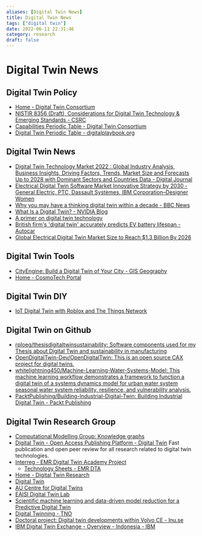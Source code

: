```yaml
---
aliases: [Digital Twin News]
title: Digital Twin News
tags: ["digital twin"]
date: 2022-06-11 22:31:46
category: research
draft: false
---
```


# Digital Twin News

## Digital Twin Policy

- [Home - Digital Twin Consortium](https://www.digitaltwinconsortium.org/)
- [NISTIR 8356 (Draft), Considerations for Digital Twin Technology & Emerging Standards - CSRC](https://csrc.nist.gov/publications/detail/nistir/8356/archive/2021-04-16)
- [Capabilities Periodic Table - Digital Twin Consortium](https://www.digitaltwinconsortium.org/initiatives/capabilities-periodic-table/)
- [Digital Twin Periodic Table - digitalplaybook.org](https://www.digitalplaybook.org/index.php?title=Digital_Twin_Periodic_Table)

## Digital Twin News

- [Digital Twin Technology Market 2022 : Global Industry Analysis, Business Insights, Driving Factors, Trends, Market Size and Forecasts Up to 2028 with Dominant Sectors and Countries Data - Digital Journal](https://www.digitaljournal.com/pr/digital-twin-technology-market-2022-global-industry-analysis-business-insights-driving-factors-trends-market-size-and-forecasts-up-to-2028-with-dominant-sectors-and-countries-data)
- [Electrical Digital Twin Software Market Innovative Strategy by 2030 - General Electric, PTC, Dassault Systèmes, IBM Corporation–Designer Women](https://www.designerwomen.co.uk/electrical-digital-twin-software-market-innovative-strategy-by-2030-general-electric-ptc-dassault-systemes-ibm-corporation/)
- [Why you may have a thinking digital twin within a decade - BBC News](https://www.bbc.com/news/business-61742884)
- [What Is a Digital Twin? - NVIDIA Blog](https://blogs.nvidia.com/blog/2021/12/14/what-is-a-digital-twin/)
- [A primer on digital twin technology](https://www.emergingtechbrew.com/stories/2021/12/03/a-primer-on-digital-twin-technology)
- [British firm's 'digital twin' accurately predicts EV battery lifespan - Autocar](https://www.autocar.co.uk/car-news/technology-news/british-firms-digital-twin-accurately-predicts-ev-battery-lifespan)
- [Global Electrical Digital Twin Market Size to Reach $1.3 Billion By 2026](https://finance.yahoo.com/news/global-electrical-digital-twin-market-143000094.html)

## Digital Twin Tools

- [CityEngine: Build a Digital Twin of Your City - GIS Geography](https://gisgeography.com/cityengine/)
- [Home - CosmoTech Portal](https://portal.cosmotech.com/)

## Digital Twin DIY

- [IoT Digital Twin with Roblox and The Things Network](https://lupyuen.github.io/articles/roblox)

## Digital Twin on Github

- [rploeg/thesisdigitaltwinsustainability: Software components used for my Thesis about Digital Twin and sustainability in manufacturing](https://github.com/rploeg/thesisdigitaltwinsustainability)
- [OpenDigitalTwin-Dev/OpenDigitalTwin: This is an open source CAX project for digital twins.](https://github.com/OpenDigitalTwin-Dev/OpenDigitalTwin)
- [whitelightning450/Machine-Learning-Water-Systems-Model: This machine learning workflow demonstrates a framework to function a digital twin of a systems dynamics model for urban water system seasonal water system reliability, resilience, and vulnerability analysis.](https://github.com/whitelightning450/Machine-Learning-Water-Systems-Model)
- [PacktPublishing/Building-Industrial-Digital-Twin: Building Industrial Digital Twin - Packt Publishing](https://github.com/PacktPublishing/Building-Industrial-Digital-Twin)

## Digital Twin Research Group

- [Computational Modelling Group: Knowledge graphs](https://como.ceb.cam.ac.uk/research/cps/)
- [Digital Twin - Open Access Publishing Platform - Digital Twin](https://digitaltwin1.org/) Fast publication and open peer review for all research related to digital twin technologies.
- [Interreg - EMR Digital Twin Academy Project](https://digital-twin-academy.eu/)
    - [Technology Sheets - EMR DTA](https://digital-twin-academy.eu/technology-sheets/)
- [Home - Digital Twin Research](https://www.digital-twin-research.nl/)
- [Digital Twin](https://www.wichita.edu/industry_and_defense/NIAR/Laboratories/digital-twin/digital-twin.php)
- [AU Centre for Digital Twins](https://digit.au.dk/centre-for-digital-twins)
- [EAISI Digital Twin Lab](https://www.tue.nl/en/research/institutes/eindhoven-artificial-intelligence-systems-institute/digital-twin-lab/)
- [Scientific machine learning and data-driven model reduction for a Predictive Digital Twin](https://kiwi.oden.utexas.edu/research/digital-twin)
- [Digital Twinning - TNO](https://www.tno.nl/en/focus-areas/industry/roadmaps/smart-industry/digital-twinning/)
- [Doctoral project: Digital twin developments within Volvo CE - lnu.se](https://lnu.se/en/research/searchresearch/research-projects/doctoral-project-digital-twin-developments-within-volvo-ce/)
- [IBM Digital Twin Exchange - Overview - Indonesia - IBM](https://www.ibm.com/id-en/products/digital-twin-exchange)
